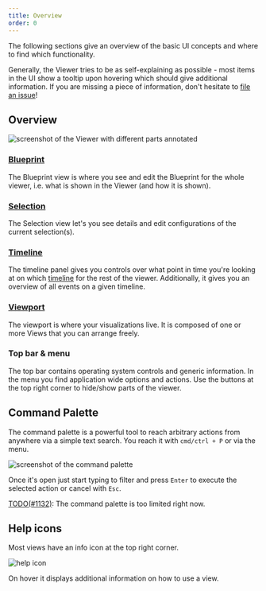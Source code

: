 ```yaml
---
title: Overview
order: 0
---
```


The following sections give an overview of the basic UI concepts and where to find which functionality.

Generally, the Viewer tries to be as self-explaining as possible - most items in the UI show a tooltip upon hovering which should give additional information.
If you are missing a piece of information, don't hesitate to [file an issue](https://github.com/rerun-io/rerun/issues/new/choose)!

## Overview

![screenshot of the Viewer with different parts annotated](https://static.rerun.io/a5e708e4bbd2c0b182f7f9103ab42c85e55f8982_viewer-overview.png)

### [Blueprint](blueprint.md)

The Blueprint view is where you see and edit the Blueprint for the whole viewer, i.e. what is shown in the Viewer (and how it is shown).

### [Selection](selection.md)

The Selection view let's you see details and edit configurations of the current selection(s).

### [Timeline](timeline.md)

The timeline panel gives you controls over what point in time you're looking at on which [timeline](../../concepts/timelines.md) for the rest of the viewer.
Additionally, it gives you an overview of all events on a given timeline.

### [Viewport](viewport.md)

The viewport is where your visualizations live. It is composed of one or more Views that you can arrange freely.

### Top bar & menu

The top bar contains operating system controls and generic information.
In the menu you find application wide options and actions.
Use the buttons at the top right corner to hide/show parts of the viewer.

## Command Palette

The command palette is a powerful tool to reach arbitrary actions from anywhere via a simple text search.
You reach it with `cmd/ctrl + P` or via the menu.

<picture>
  <source media="(max-width: 480px)" srcset="https://static.rerun.io/command-palette/76d89ff6d2b768c718c84462c6e2bdaa54e40e54/480w.png">
  <img src="https://static.rerun.io/command-palette/76d89ff6d2b768c718c84462c6e2bdaa54e40e54/full.png" alt="screenshot of the command palette">
</picture>

Once it's open just start typing to filter and press `Enter` to execute the selected action or cancel with `Esc`.

[TODO(#1132)](https://github.com/rerun-io/rerun/issues/1132): The command palette is too limited right now. <!-- TODO(#1132) -->

## Help icons

Most views have an info icon at the top right corner.

<picture>
  <img src="https://static.rerun.io/help-icon/d6268a4576bad594b0c29cf77881d7f1bb9bb889/full.png" alt="help icon">
</picture>

On hover it displays additional information on how to use a view.
